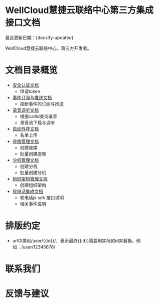 # WellCloud慧捷云联络中心第三方集成接口文档

最近更新日期：{docsify-updated}

WellCloud慧捷云联络中心，第三方开发者。

# 文档目录概览

- [安全认证文档](security.md)
    - 申请token
- [事件订阅与推送文档](event.md)
    - 挂断事件的订阅与推送
- [录音调听文档](recording.md)
    - 根据callId查询录音
    - 录音流下载与调听
- [自动外呼文档](ocm.md)
    - 名单上传
- [座席管理文档](agent.md)
    - 创建座席
    - 批量创建座席
- [分机管理文档](extension.md)
    - 创建分机
    - 批量创建分机
- [组织架构管理文档](org.md)
    - 创建组织架构
- [软电话集成文档](wellclient.md)
    - 软电话js sdk 接口说明
    - 相关事件说明

# 排版约定

- url中类似/user/{{id}}/，表示最终{{id}}需要用实际的id来替换。例如：/user/12345678/

# 联系我们

# 反馈与建议
